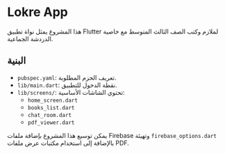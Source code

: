 # Lokre App

هذا المشروع يمثل نواة تطبيق Flutter لملازم وكتب الصف الثالث المتوسط مع خاصية الدردشة الجماعية.

## البنية
- `pubspec.yaml`: تعريف الحزم المطلوبة.
- `lib/main.dart`: نقطة الدخول للتطبيق.
- `lib/screens/`: تحتوي الشاشات الأساسية:
  - `home_screen.dart`
  - `books_list.dart`
  - `chat_room.dart`
  - `pdf_viewer.dart`

يمكن توسيع هذا المشروع بإضافة ملفات Firebase وتهيئة `firebase_options.dart` بالإضافة إلى استخدام مكتبات عرض ملفات PDF.
